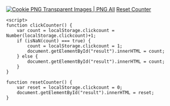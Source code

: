 <html>
<body>
    <a href="#" onclick="clickCounter()"><img src="https://lh3.googleusercontent.com/proxy/CkZmZzYwliy-ABDeCsW-UBwnepINeXO9oPHLmocjEq4EOQYIffwx-tCPQ529cJL6W4zV2bmKPkNipkoJWXM3vKy6_32YFy7Hbxgqi8vQ-ckdCrZrXrg-bl_jR4rhL7aS" alt="Cookie PNG Transparent Images | PNG All"/></a>
    <a href="#" onclick="resetCounter()">Reset Counter</a>
    <br>
    <p id="result"></p>

    <script>
    function clickCounter() {
        var count = localStorage.clickcount = Number(localStorage.clickcount)+1;
        if (isNaN(count) === true) {
            count = localStorage.clickcount = 1;
            document.getElementById("result").innerHTML = count;
        } else {
            document.getElementById("result").innerHTML = count;
        } 
    } 

    function resetCounter() {
        var reset = localStorage.clickcount = 0;
        document.getElementById("result").innerHTML = reset;
    }
   </script>
</body>
</html>
